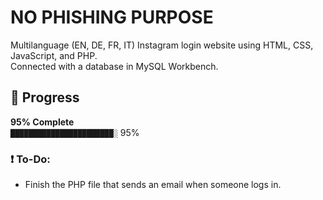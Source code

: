 # **NO PHISHING PURPOSE**

Multilanguage (EN, DE, FR, IT) Instagram login website using HTML, CSS, JavaScript, and PHP.  
Connected with a database in MySQL Workbench.

## 🚀 **Progress**
**95% Complete**  
`███████████████████████░` 95%

### ❗ To-Do:
- Finish the PHP file that sends an email when someone logs in.
